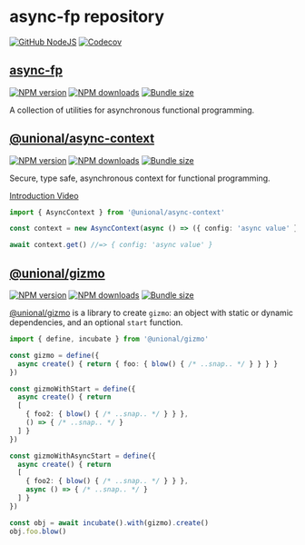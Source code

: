 # async-fp repository

[![GitHub NodeJS][github-nodejs]][github-action-url]
[![Codecov][codecov-image]][codecov-url]

## [async-fp][async-fp-pkg-url]

[![NPM version][async-fp-npm-image]][async-fp-npm-url]
[![NPM downloads][async-fp-downloads-image]][async-fp-downloads-url]
[![Bundle size][async-fp-bundlephobia-image]][async-fp-bundlephobia-url]

A collection of utilities for asynchronous functional programming.

## [@unional/async-context][async-context-pkg-url]

[![NPM version][async-context-npm-image]][async-context-npm-url]
[![NPM downloads][async-context-downloads-image]][async-context-downloads-url]
[![Bundle size][async-context-bundlephobia-image]][async-context-bundlephobia-url]

Secure, type safe, asynchronous context for functional programming.

[Introduction Video][introduction_video]

```ts
import { AsyncContext } from '@unional/async-context'

const context = new AsyncContext(async () => ({ config: 'async value' }))

await context.get() //=> { config: 'async value' }
```

## [@unional/gizmo]

[![NPM version][gizmo-npm-image]][gizmo-npm-url]
[![NPM downloads][gizmo-downloads-image]][gizmo-npm-url]
[![Bundle size][gizmo-bundlephobia-image]][gizmo-bundlephobia-url]

[@unional/gizmo] is a library to create `gizmo`: an object with static or dynamic dependencies, and an optional `start` function.

```ts
import { define, incubate } from '@unional/gizmo'

const gizmo = define({
  async create() { return { foo: { blow() { /* ..snap.. */ } } } }
})

const gizmoWithStart = define({
  async create() { return
  [
    { foo2: { blow() { /* ..snap.. */ } } },
    () => { /* ..snap.. */ }
  ] }
})

const gizmoWithAsyncStart = define({
  async create() { return
  [
    { foo2: { blow() { /* ..snap.. */ } } },
    async () => { /* ..snap.. */ }
  ] }
})

const obj = await incubate().with(gizmo).create()
obj.foo.blow()
```

[async-context-bundlephobia-image]: https://img.shields.io/bundlephobia/minzip/@unional/async-context.svg
[async-context-bundlephobia-url]: https://bundlephobia.com/result?p=@unional/async-context
[async-context-downloads-image]: https://img.shields.io/npm/dm/@unional/async-context.svg?style=flat
[async-context-downloads-url]: https://npmjs.org/package/@unional/async-context
[async-context-npm-image]: https://img.shields.io/npm/v/@unional/async-context.svg?style=flat
[async-context-npm-url]: https://npmjs.org/package/@unional/async-context
[async-context-pkg-url]: https://github.com/unional/async-fp/tree/main/packages/async-context
[async-fp-bundlephobia-image]: https://img.shields.io/bundlephobia/minzip/async-fp.svg
[async-fp-bundlephobia-url]: https://bundlephobia.com/result?p=async-fp
[async-fp-downloads-image]: https://img.shields.io/npm/dm/async-fp.svg?style=flat
[async-fp-downloads-url]: https://npmjs.org/package/async-fp
[async-fp-npm-image]: https://img.shields.io/npm/v/async-fp.svg?style=flat
[async-fp-npm-url]: https://npmjs.org/package/async-fp
[async-fp-pkg-url]: https://github.com/unional/async-fp/tree/main/packages/async-fp
[codecov-image]: https://codecov.io/gh/unional/async-fp/branch/main/graph/badge.svg
[codecov-url]: https://codecov.io/gh/unional/async-fp
[github-action-url]: https://github.com/unional/async-fp/actions
[github-nodejs]: https://github.com/unional/async-fp/workflows/release/badge.svg
[introduction_video]: https://youtu.be/9EnrSJdvP48
[@unional/gizmo]: https://github.com/unional/async-fp/tree/main/packages/gizmo
[gizmo-bundlephobia-image]: https://img.shields.io/bundlephobia/minzip/@unional/gizmo.svg
[gizmo-bundlephobia-url]: https://bundlephobia.com/result?p=@unional/gizmo
[gizmo-downloads-image]: https://img.shields.io/npm/dm/@unional/gizmo.svg?style=flat
[gizmo-npm-image]: https://img.shields.io/npm/v/@unional/gizmo.svg?style=flat
[gizmo-npm-url]: https://npmjs.org/package/@unional/gizmo
